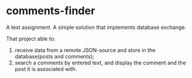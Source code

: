# comments-finder
A test assignment. A simple solution that implements database exchange.

That project able to:
1. receive data from a remote JSON-source and store in the database(posts and comments);
2. search a comments by entered text, and display the comment and the post it is associated with.
